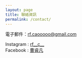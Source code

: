 ```yaml
---
layout: page
title: 聯絡資訊
permalink: /contact/
---
```


電子郵件：[rf.caooooo@gmail.com](mailto:rf.caooooo@gmail.com)

<p>
  Instagram : <a href="https://www.instagram.com/rf__c__" target="_blank">rf__c__</a><br>
  Facebook : <a href="https://www.facebook.com/cao.rui.fan.2025" target="_blank">曹睿凡</a>
</p>


